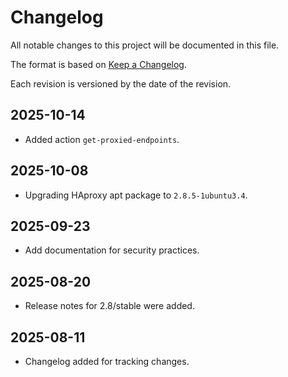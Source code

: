 # Changelog

All notable changes to this project will be documented in this file.

The format is based on [Keep a Changelog](https://keepachangelog.com/en/1.1.0/).

Each revision is versioned by the date of the revision.

## 2025-10-14

- Added action `get-proxied-endpoints`.

## 2025-10-08

- Upgrading HAproxy apt package to `2.8.5-1ubuntu3.4`.

## 2025-09-23

- Add documentation for security practices.

## 2025-08-20

- Release notes for 2.8/stable were added.

## 2025-08-11

- Changelog added for tracking changes.
